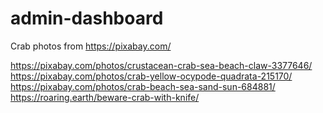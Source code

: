 # admin-dashboard

Crab photos from https://pixabay.com/

https://pixabay.com/photos/crustacean-crab-sea-beach-claw-3377646/
https://pixabay.com/photos/crab-yellow-ocypode-quadrata-215170/
https://pixabay.com/photos/crab-beach-sea-sand-sun-684881/
https://roaring.earth/beware-crab-with-knife/